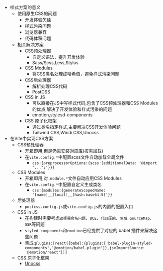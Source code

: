 - 样式方案的意义
	- 使用原生CSS的问题
		- 开发体验欠佳
		- 样式污染问题
		- 浏览器兼容
		- 代码体积问题
	- 相关解决方案
		- CSS预处理器
			- 自定义语法，提升开发体验
			- Sass/Scss,Less,Stylus
		- CSS Modules
			- 将CSS类名处理成哈希值，避免样式污染问题
		- CSS后处理器
			- 解析处理CSS代码
			- PostCSS
		- CSS in JS
			- 可以直接在JS中写样式代码,包含了CSS预处理器和CSS Modules的优点,解决了开发体验和样式污染的问题
			- emotion,stylesd-components
		- CSS 原子化框架
			- 通过类名指定样式,主要解决CSS开发体验问题
			- Tailwind CSS,Windi CSS,Unocss
- 在Vite中实现CSS方案
	- CSS预处理器
		- 开箱即用,但是仍需安装对应库(按需加载)
		- 在`vite.config.*`中配置scss文件自动加载全局文件
			- `css:{preprocessorOptions:{scss:{additionalData: '@import "...";'}}}`
	- CSS Modules
		- 开箱即用,对`.module.*`文件自动应用CSS Modules
		- 在`vite.config.*`中配置自定义生成类名
			- `css:{modules:{generateScopedName: '[name]__[local]__[hash:base64:5]'}}`
	- 后处理器
		- `postcss.config.js`或`vite.config.js`的内置的配置入口
	- CSS in JS
		- 在构建时需要考虑`选择器命名问题`、`DCE`、`代码压缩`、`生成 SourceMap`、`SSR`等问题
		- `styled-components`和`emotion`已经提供了对应的 babel 插件来解决这些问题
		- 集成:`plugins:[react({babel:{plugins:['babel-plugin-styled-components','@emotion/babel-plugin']},jsxImportSource: '@emotion/react'})]`
	- CSS 原子化框架
		- [Unocss](https://github.com/unocss/unocss)